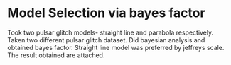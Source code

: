 # Model Selection via bayes factor
Took two pulsar glitch models- straight line and parabola respectively.
Taken two different pulsar glitch dataset.
Did bayesian analysis and obtained bayes factor.
Straight line model was preferred by jeffreys scale.
The result obtained are attached.
